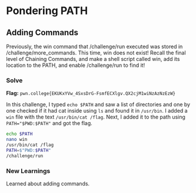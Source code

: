 # Pondering PATH

## Adding Commands
Previously, the win command that /challenge/run executed was stored in /challenge/more_commands. This time, win does not exist! Recall the final level of Chaining Commands, and make a shell script called win, add its location to the PATH, and enable /challenge/run to find it!

### Solve
**Flag:** `pwn.college{EKUKxYVw_4SxsDrG-FsmfECXlgv.QX2cjM1wiNzAzNzEzW}`

In this challenge, I typed ```echo $PATH``` and saw a list of directories and one by one checked if it had cat inside using ```ls``` and found it in ```/usr/bin```. I added a ```win``` file with the text ```/usr/bin/cat /flag```. Next, I added it to the path using ```PATH="$PWD:$PATH"``` and got the flag.

```bash
echo $PATH
nano win
/usr/bin/cat /flag
PATH=$"PWD:$PATH"
/challenge/run
```

### New Learnings
Learned about adding commands.
